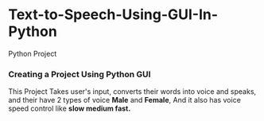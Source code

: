 # Text-to-Speech-Using-GUI-In-Python
Python Project

### Creating a Project Using Python GUI 

This Project Takes user's input, converts their words into voice and speaks, and their have 2 types of voice **Male** and **Female**,
And it also has voice speed control like **slow medium fast.**
